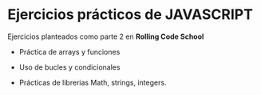 # Ejercicios prácticos de JAVASCRIPT

Ejercicios planteados como parte 2 en **Rolling Code School**

* Práctica de arrays y funciones

* Uso de bucles y condicionales

* Prácticas de librerias Math, strings, integers.

